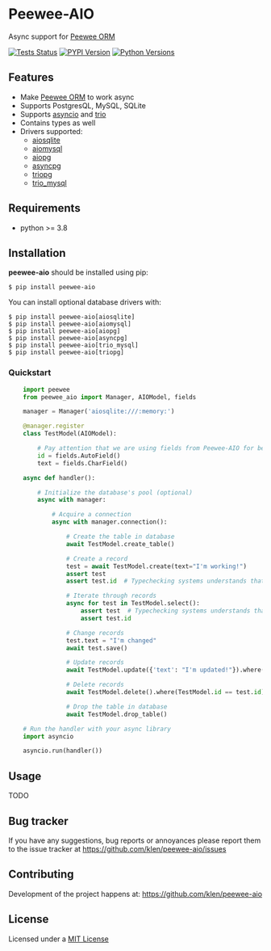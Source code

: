 # Peewee-AIO

Async support for [Peewee ORM](https://github.com/coleifer/peewee)

[![Tests Status](https://github.com/klen/peewee-aio/workflows/tests/badge.svg)](https://github.com/klen/peewee-aio/actions)
[![PYPI Version](https://img.shields.io/pypi/v/peewee-aio)](https://pypi.org/project/peewee-aio/)
[![Python Versions](https://img.shields.io/pypi/pyversions/peewee-aio)](https://pypi.org/project/peewee-aio/)

## Features

* Make [Peewee ORM](https://github.com/coleifer/peewee) to work async
* Supports PostgresQL, MySQL, SQLite
* Supports [asyncio](https://docs.python.org/3/library/asyncio.html) and
  [trio](https://github.com/python-trio/trio)
* Contains types as well
* Drivers supported:
    - [aiosqlite](https://github.com/omnilib/aiosqlite)
    - [aiomysql](https://github.com/aio-libs/aiomysql)
    - [aiopg](https://github.com/aio-libs/aiopg)
    - [asyncpg](https://github.com/MagicStack/asyncpg)
    - [triopg](https://github.com/python-trio/triopg)
    - [trio_mysql](https://github.com/python-trio/trio-mysql)


## Requirements

* python >= 3.8

## Installation

**peewee-aio** should be installed using pip:

```shell
$ pip install peewee-aio
```

You can install optional database drivers with:

```shell
$ pip install peewee-aio[aiosqlite]
$ pip install peewee-aio[aiomysql]
$ pip install peewee-aio[aiopg]
$ pip install peewee-aio[asyncpg]
$ pip install peewee-aio[trio_mysql]
$ pip install peewee-aio[triopg]
```

### Quickstart

```python
    import peewee
    from peewee_aio import Manager, AIOModel, fields

    manager = Manager('aiosqlite:///:memory:')

    @manager.register
    class TestModel(AIOModel):

        # Pay attention that we are using fields from Peewee-AIO for better typing support
        id = fields.AutoField()
        text = fields.CharField()

    async def handler():

        # Initialize the database's pool (optional)
        async with manager:

            # Acquire a connection
            async with manager.connection():

                # Create the table in database
                await TestModel.create_table()

                # Create a record
                test = await TestModel.create(text="I'm working!")
                assert test
                assert test.id  # Typechecking systems understands that test.id is string

                # Iterate through records
                async for test in TestModel.select():
                    assert test  # Typechecking systems understands that the test is instance of Test
                    assert test.id

                # Change records
                test.text = "I'm changed"
                await test.save()

                # Update records
                await TestModel.update({'text': "I'm updated!"}).where(TestModel.id == test.id)

                # Delete records
                await TestModel.delete().where(TestModel.id == test.id)

                # Drop the table in database
                await TestModel.drop_table()

    # Run the handler with your async library
    import asyncio

    asyncio.run(handler())
```

## Usage

TODO

## Bug tracker

If you have any suggestions, bug reports or annoyances please report them to
the issue tracker at https://github.com/klen/peewee-aio/issues


## Contributing

Development of the project happens at: https://github.com/klen/peewee-aio


## License

Licensed under a [MIT License](http://opensource.org/licenses/MIT)
